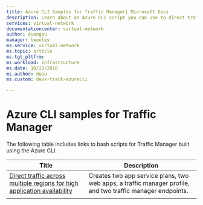 ```yaml
---
title: Azure CLI Samples for Traffic Manager| Microsoft Docs
description: Learn about an Azure CLI script you can use to direct traffic across multiple regions for high application availability.
services: virtual-network
documentationcenter: virtual-network
author: duongau
manager: twooley
ms.service: virtual-network
ms.topic: article
ms.tgt_pltfrm:
ms.workload: infrastructure
ms.date: 10/23/2018
ms.author: duau 
ms.custom: devx-track-azurecli

---
```

# Azure CLI samples for Traffic Manager

The following table includes links to bash scripts for Traffic Manager built using the Azure CLI.

|Title  |Description |
|---------|---------|
|[Direct traffic across multiple regions for high application availability](./scripts/traffic-manager-cli-websites-high-availability.md)   |    Creates two app service plans, two web apps, a traffic manager profile, and two traffic manager endpoints.     |
|    |         |



